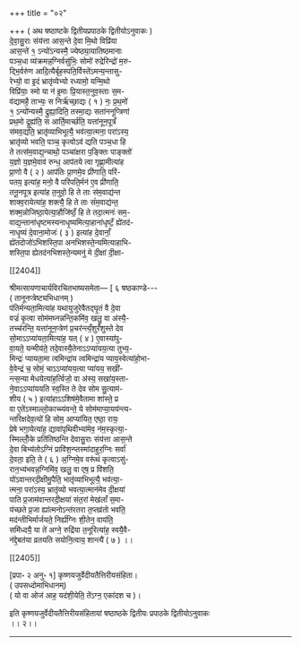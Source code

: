 +++
title = "०२"

+++
( अथ षष्ठाष्टके द्वितीयप्रपाठके द्वितीयोऽनुवाकः )  
दे॒वा॒सु॒राः संय॑त्ता आस॒न्ते दे॒वा मि॒थो विप्रि॑या  
आस॒न्ते॑ १॒ ऽन्यो॑ऽन्यस्मै॒ ज्येष्ठ्या॒यातिष्ठमानाः  
पञ्च॒धा व्य॑क्रमन्न॒ग्निर्वसु॑भिः॒ सोमो॑ रुद्रेरिन्द्रो॑ म॒रु-  
द्भि॒र्वरु॑ण आदि॒त्यैर्बृह॒स्पति॒र्विस्ते॑ऽमन्य॒न्तासु-  
रेभ्यो॒ वा इ॒दं भ्रातृ॑व्येभ्यो रध्यामो॒ यन्मि॒थो  
विप्रि॑याः॒ स्मो या न॑ इ॒माः प्रि॒यास्त॒नुव॒स्ताः स॒म-  
व॑द्यामहै॒ ताभ्यः॒ स निर्ऋ॑च्छा॒द्यः ( १ ) नः॒ प्र॒थ॒मो॑  
१॒ ऽन्यो॑न्यस्मै॒ द्रुह्या॒दिति॒ तस्मा॒द्यः सता॑ननूप्त्रिणां  
प्रथ॒मो द्रूह्य॑ति॒ स आर्ति॒मार्च्छ॑ति॒ यत्ता॑नून॒पूत्रँ  
स॑मव॒द्यति॒ भ्रातृ॑व्याभिभूत्यै॒ भव॑त्या॒त्मना॒ परा॑ऽस्य॒  
भ्रातृ॑व्यो भवति॒ पञ्च॒ कृत्वोऽव॑ द्यति पञ्च॒धा हि  
ते तत्स॑म॒वाद्य॒न्चाथो॒ पञ्चा॑क्षरा प॒ङ्क्तिः पाङ्क्तो॑  
य॒ज्ञो य॒ज्ञमे॒वाव॑ रुन्ध॒ आप॑तये त्वा गृह्णा॒मीत्या॑ह  
प्रा॒णो वै ( २ ) आप॑तिः प्रा॒णमे॒व प्री॑णाति॒ परि॑-  
पतय॒ इत्या॑ह॒ मनो॒ वै परि॑पति॒र्मन॑ ए॒व प्री॑णाति॒  
तनू॒नपूत्र इत्या॑ह त॒नुवो॒ हि ते ताः स॑म॒वाद्य॑न्त  
शाक्व॒रायेत्या॑ह॒ शक्त्यै॒ हि ते ताः सं॑म॒वाद्य॑न्त॒  
शक्म॒न्नोजिष्ठा॒येत्या॒हौजि॑ष्ठँ॒ हि ते तदा॒त्मनः॑ सम॒-  
वाद्य॒न्ताना॑धृष्टमस्यनाधृ॒ष्यमित्या॒हाना॑धृष्टँ॒ ह्ये॑तद॑-  
नाधृ॒ष्यं दे॒वाना॒मोजः॑ ( ३ ) इत्या॑ह दे॒वानाँ॒  
ह्ये॑तदोजो॑ऽभिशस्ति॒पा अनभिशस्ते॒न्यमित्याहाभि-  
शस्ति॒पा ह्येतद॑नभिशस्ते॒न्यमनु॑ मे दी॒क्षां दी॒क्षा-

[[2404]]

श्रीमत्सायणाचार्यविरचितभाष्यसमेता— [ ६ षष्ठकाण्डे---  
( तानूनप्त्रेष्ट्यभिधानम् )  
प॑तिर्मन्यता॒मित्या॑ह यथायुजुरेवैतद्घृ॒तं वै दे॒वा  
वज्रं॑ कृ॒त्वा सोम॑मघ्नन्नन्ति॒कमि॑व॒ खलु॒ वा अ॑स्यै॒-  
तच्च॑रन्ति॒ यत्ता॑नून॒प्त्रेण॑ प्र॒चर॑न्त्यँ॒शुरँ॑शुस्ते देव  
सो॒माऽऽप्या॑यता॒मित्या॑ह॒ यत् ( ४ ) ए॒वास्या॑पु-  
वा॒यते॒ यन्मीय॑ते॒ तदे॒वास्यै॒तेनाऽऽप्या॑यय॒त्या तुभ्य॒-  
मिन्द्रः॑ प्यायता॒मा त्वमिन्द्रा॑य त्वमिन्द्रा॑य प्याय॒स्वेत्या॑हो॒भा-  
वे॒वेन्द्रं च॒ सोमं॒ चाऽऽप्या॑यय॒त्या प्या॑यय॒ सखी॑-  
न्त्स॒न्या मेधयेत्या॑ह॒र्त्विजो॒ वा अ॑स्य॒ सखा॑य॒स्ता-  
ने॒वाऽऽप्या॑ययति स्व॒स्ति ते देव सोम सु॒त्याम॑-  
शीय ( ५ ) इत्या॑हाऽऽशिष॑मे॒वैतामा शा॑स्ते॒ प्र  
वा ए॒ते॑ऽस्माल्लो॒काच्च्य॑वन्ते॒ ये सोम॑माप्या॒यय॑न्त्य-  
न्तरिक्षदेव॒त्यो॑ हि सोम॒ आप्या॑यित॒ एष्ठा॒ रायः॒  
प्रेषे भगा॒येत्या॑ह॒ द्यावा॑पृथिवीभ्या॑मेव॒ न॑म॒स्कृत्या॒-  
स्मिल्लोँ॒के प्रति॑तिष्ठन्ति देवासु॒राः संय॑त्ता आस॒न्ते  
दे॒वा बिभ्य॑तोऽग्निं प्रावि॑श॒न्प्तस्मा॑दाहुर॒ग्निः सर्वा॑  
दे॒वता॒ इति॒ ते ( ६ ) अ॒ग्निमे॒व वरू॑थं कृत्वाऽसु॑-  
रान॒भ्य॑भवन्न॒ग्निमि॑व॒ खलु॒ वा एष॒ प्र वि॑शति॒  
यो॑ऽवान्तरदी॒क्षीमु॒पैति॒ भातृ॑व्याभिभूत्यै॒ भव॑त्या॒-  
त्मना॒ परा॑ऽस्य॒ भ्रातृ॑व्यो भवत्या॒त्मान॑मेव दी॒क्षया॑  
पाति प्र॒जाम॑वान्तरदी॒क्षया॑ संत॒रां मेख॑लाँ स॒मा-  
य॑च्छते प्र॒जा ह्या॑त्मनोऽन्त॑रतरा त॒प्तव्र॑तो भवति॒  
मद॑न्तीभिर्मार्जयते॒ निर्ह्य॑ग्निः शी॒तेन॒ वाय॑ति॒  
समि॑ध्दयै॒ या ते॑ अग्ने॒ रुद्रि॑या त॒नूरित्या॑ह॒ स्वयै॒वै-  
न॑द्दे॒बत॑या व्रतयति सयोनि॒त्वाय॒ शान्त्यै॑ ( ७ ) ।।

[[2405]]

[प्रपा॰ २ अनु॰ १] कृष्णयजुर्वेदीयतैत्तिरीयसंहिता।  
( उपसध्दोमाभिधानम्)  
( यो वा ओज॑ आह॒ यद॑शी॒येति॒ ते॑ऽग्न॒ एका॑दश च )।

इति कृष्णयजुर्वेदीयतैत्तिरीयसंहितायां षष्ठाष्ठके द्वितीयः प्रपाठके द्वितीयोऽनुवाकः  
।। २।।  
___________
